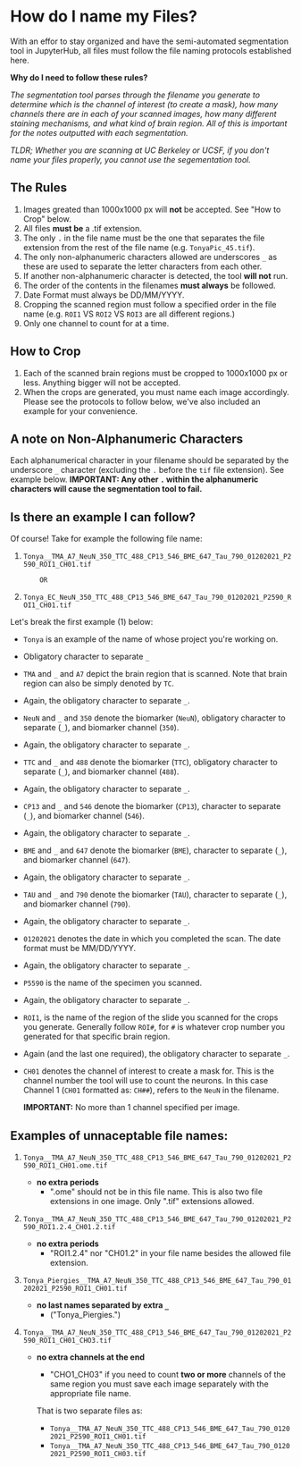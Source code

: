 # How do I name my Files?

With an effor to stay organized and have the semi-automated segmentation tool in JupyterHub, all files must follow the file naming protocols established here. 

**Why do I need to follow these rules?**

*The segmentation tool parses through the filename you generate to determine which is the channel of interest (to create a mask), how many channels there are in each of your scanned images, how many different staining mechanisms, and what kind of brain region. All of this is important for the notes outputted with each segmentation.*

*TLDR; Whether you are scanning at UC Berkeley or UCSF, if you don't name your files properly, you cannot use the segementation tool.*


## The Rules

1. Images greated than 1000x1000 px will **not** be accepted. See "How to Crop" below. 
2. All files **must be** a .tif extension.
3. The only `.` in the file name must be the one that separates the file extension from the rest of the file name (e.g. `TonyaPic_45.tif`).
4. The only non-alphanumeric characters allowed are underscores `_` as these are used to separate the letter characters from each other.
5. If another non-alphanumeric character is detected, the tool **will not** run. 
6. The order of the contents in the filenames **must always** be followed.
7. Date Format must always be DD/MM/YYYY.
8. Cropping the scanned region must follow a specified order in the file name (e.g. `ROI1` VS `ROI2` VS `ROI3` are all different regions.)
9. Only one channel to count for at a time. 


## How to Crop

1. Each of the scanned brain regions must be cropped to 1000x1000 px or less. Anything bigger will not be accepted.
2. When the crops are generated, you must name each image accordingly. Please see the protocols to follow below, we've also included an example for your convenience. 


## A note on Non-Alphanumeric Characters

Each alphanumerical character in your filename should be separated by the underscore `_` character (excluding the `.` before the `tif` file extension). See example below.
**IMPORTANT: Any other `.` within the alphanumeric characters will cause the segmentation tool to fail.**


## Is there an example I can follow?

Of course! 
Take for example the following file name:

1. `Tonya__TMA_A7_NeuN_350_TTC_488_CP13_546_BME_647_Tau_790_01202021_P2590_ROI1_CH01.tif`

           OR

2. `Tonya_EC_NeuN_350_TTC_488_CP13_546_BME_647_Tau_790_01202021_P2590_ROI1_CH01.tif`

Let's break the first example (1) below:

- `Tonya` is an example of the name of whose project you're working on.
 
- Obligatory character to separate `_`

- `TMA` and `_` and `A7` depict the brain region that is scanned. Note that brain region can also be simply denoted by `TC`.
 
- Again, the obligatory character to separate `_`.

- `NeuN` and `_` and `350` denote the biomarker (`NeuN`), obligatory character to separate (`_`), and biomarker channel (`350`).

- Again, the obligatory character to separate `_`.

- `TTC` and `_` and `488` denote the biomarker (`TTC`), obligatory character to separate (`_`), and biomarker channel (`488`).

- Again, the obligatory character to separate `_`.

- `CP13` and `_` and `546` denote the biomarker (`CP13`), character to separate (`_`), and biomarker channel (`546`).

- Again, the obligatory character to separate `_`.

- `BME` and `_` and `647` denote the biomarker (`BME`), character to separate (`_`), and biomarker channel (`647`).

- Again, the obligatory character to separate `_`.

- `TAU` and `_` and `790` denote the biomarker (`TAU`), character to separate (`_`), and biomarker channel (`790`).

- Again, the obligatory character to separate `_`.

- `01202021` denotes the date in which you completed the scan. The date format must be MM/DD/YYYY.

- Again, the obligatory character to separate `_`.

- `P5590` is the name of the specimen you scanned.

- Again, the obligatory character to separate `_`.

- `ROI1`, is the name of the region of the slide you scanned for the crops you generate. Generally follow `ROI#`, for `#` is whatever crop number you generated for that specific brain region.

- Again (and the last one required), the obligatory character to separate `_`.

- `CH01` denotes the channel of interest to create a mask for. This is the channel number the tool will use to count the neurons. In this case Channel 1 (`CH01` formatted as: `CH##`), refers to the `NeuN` in the filename. 

   **IMPORTANT:** No more than 1 channel specified per image. 

## Examples of unnaceptable file names:

1. `Tonya__TMA_A7_NeuN_350_TTC_488_CP13_546_BME_647_Tau_790_01202021_P2590_ROI1_CH01.ome.tif`

    - **no extra periods**
      - ".ome" should not be in this file name. This is also two file extensions in one image. Only ".tif" extensions allowed.

2. `Tonya__TMA_A7_NeuN_350_TTC_488_CP13_546_BME_647_Tau_790_01202021_P2590_ROI1.2.4_CH01.2.tif`

     - **no extra periods**
       - "ROI1.2.4" nor "CH01.2" in your file name besides the allowed file extension. 

3. `Tonya_Piergies__TMA_A7_NeuN_350_TTC_488_CP13_546_BME_647_Tau_790_01202021_P2590_ROI1_CH01.tif`

    - **no last names separated by extra `_`** 
      - ("Tonya_Piergies.")

4. `Tonya__TMA_A7_NeuN_350_TTC_488_CP13_546_BME_647_Tau_790_01202021_P2590_ROI1_CH01_CHO3.tif`

    - **no extra channels at the end**
      - "CHO1_CH03" if you need to count **two or more** channels of the same region you must save each image separately with the  appropriate file name. 

      That is two separate files as:

         - `Tonya__TMA_A7_NeuN_350_TTC_488_CP13_546_BME_647_Tau_790_01202021_P2590_ROI1_CH01.tif`
         - `Tonya__TMA_A7_NeuN_350_TTC_488_CP13_546_BME_647_Tau_790_01202021_P2590_ROI1_CH03.tif`
